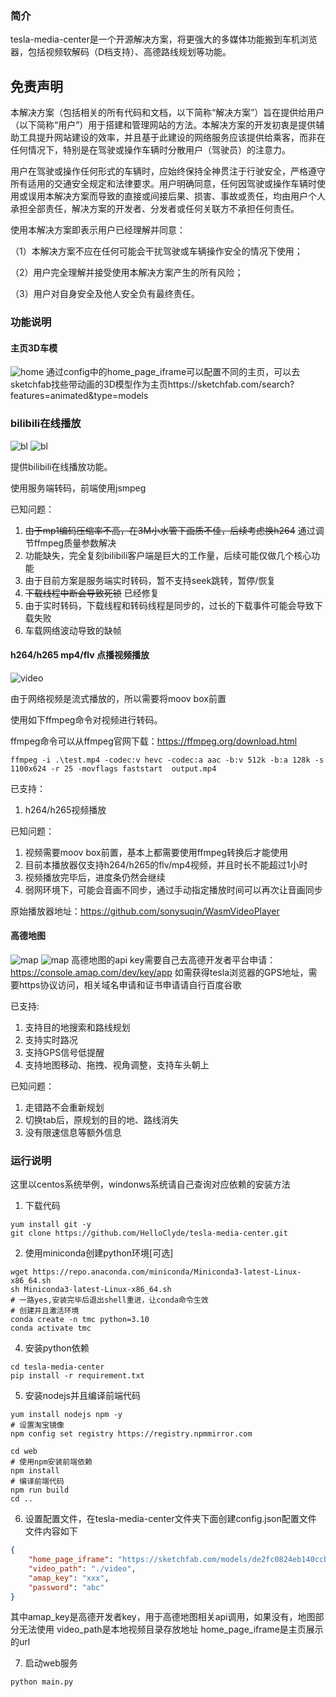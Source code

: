 ### 简介
tesla-media-center是一个开源解决方案，将更强大的多媒体功能搬到车机浏览器，包括视频软解码（D档支持）、高德路线规划等功能。

## 免责声明
本解决方案（包括相关的所有代码和文档，以下简称“解决方案”）旨在提供给用户（以下简称“用户”）用于搭建和管理网站的方法。本解决方案的开发初衷是提供辅助工具提升网站建设的效率，并且基于此建设的网络服务应该提供给乘客，而非在任何情况下，特别是在驾驶或操作车辆时分散用户（驾驶员）的注意力。

用户在驾驶或操作任何形式的车辆时，应始终保持全神贯注于行驶安全，严格遵守所有适用的交通安全规定和法律要求。用户明确同意，任何因驾驶或操作车辆时使用或误用本解决方案而导致的直接或间接后果、损害、事故或责任，均由用户个人承担全部责任，解决方案的开发者、分发者或任何关联方不承担任何责任。

使用本解决方案即表示用户已经理解并同意：

（1）本解决方案不应在任何可能会干扰驾驶或车辆操作安全的情况下使用；

（2）用户完全理解并接受使用本解决方案产生的所有风险；

（3）用户对自身安全及他人安全负有最终责任。


### 功能说明
#### 主页3D车模
![home](shot/img_001.png)
通过config中的home_page_iframe可以配置不同的主页，可以去sketchfab找些带动画的3D模型作为主页https://sketchfab.com/search?features=animated&type=models

### bilibili在线播放
![bl](shot/img_005.png)
![bl](shot/img_006.png)

提供bilibili在线播放功能。

使用服务端转码，前端使用jsmpeg

已知问题：
1. ~~由于mp1编码压缩率不高，在3M小水管下画质不佳，后续考虑换h264~~ 通过调节ffmpeg质量参数解决
2. 功能缺失，完全复刻bilibili客户端是巨大的工作量，后续可能仅做几个核心功能
3. 由于目前方案是服务端实时转码，暂不支持seek跳转，暂停/恢复
4. ~~下载线程中断会导致死锁~~ 已经修复
5. 由于实时转码，下载线程和转码线程是同步的，过长的下载事件可能会导致下载失败
6. 车载网络波动导致的缺帧

#### h264/h265 mp4/flv 点播视频播放
![video](shot/img_002.png)

由于网络视频是流式播放的，所以需要将moov box前置

使用如下ffmpeg命令对视频进行转码。

ffmpeg命令可以从ffmpeg官网下载：https://ffmpeg.org/download.html
```
ffmpeg -i .\test.mp4 -codec:v hevc -codec:a aac -b:v 512k -b:a 128k -s 1100x624 -r 25 -movflags faststart  output.mp4
```
已支持：
1. h264/h265视频播放

已知问题：
1. 视频需要moov box前置，基本上都需要使用ffmpeg转换后才能使用
2. 目前本播放器仅支持h264/h265的flv/mp4视频，并且时长不能超过1小时
3. 视频播放完毕后，进度条仍然会继续
4. 弱网环境下，可能会音画不同步，通过手动指定播放时间可以再次让音画同步

原始播放器地址：https://github.com/sonysuqin/WasmVideoPlayer

#### 高德地图
![map](shot/img_003.png)
![map](shot/img_004.png)
高德地图的api key需要自己去高德开发者平台申请：https://console.amap.com/dev/key/app
如需获得tesla浏览器的GPS地址，需要https协议访问，相关域名申请和证书申请请自行百度谷歌

已支持:
1. 支持目的地搜索和路线规划
2. 支持实时路况
3. 支持GPS信号低提醒
4. 支持地图移动、拖拽、视角调整，支持车头朝上

已知问题：
1. 走错路不会重新规划
2. 切换tab后，原规划的目的地、路线消失
3. 没有限速信息等额外信息


### 运行说明
这里以centos系统举例，windonws系统请自己查询对应依赖的安装方法
1.  下载代码
```
yum install git -y
git clone https://github.com/HelloClyde/tesla-media-center.git
```
2. 使用miniconda创建python环境[可选]
```
wget https://repo.anaconda.com/miniconda/Miniconda3-latest-Linux-x86_64.sh
sh Miniconda3-latest-Linux-x86_64.sh
# 一路yes,安装完毕后退出shell重进，让conda命令生效
# 创建并且激活环境
conda create -n tmc python=3.10
conda activate tmc
```
4. 安装python依赖
```
cd tesla-media-center
pip install -r requirement.txt 
```
5. 安装nodejs并且编译前端代码
```
yum install nodejs npm -y
# 设置淘宝镜像
npm config set registry https://registry.npmmirror.com

cd web
# 使用npm安装前端依赖
npm install
# 编译前端代码
npm run build
cd ..
```

6. 设置配置文件，在tesla-media-center文件夹下面创建config.json配置文件
文件内容如下
```json
{
    "home_page_iframe": "https://sketchfab.com/models/de2fc0824eb140ccb63c5b215797b996/embed?autostart=1&internal=1&tracking=0&ui_infos=0&ui_snapshots=1&ui_stop=0&ui_watermark=0",
    "video_path": "./video",
    "amap_key": "xxx",
    "password": "abc"
}
```
其中amap_key是高德开发者key，用于高德地图相关api调用，如果没有，地图部分无法使用
video_path是本地视频目录存放地址
home_page_iframe是主页展示的url

7. 启动web服务
```
python main.py
```
